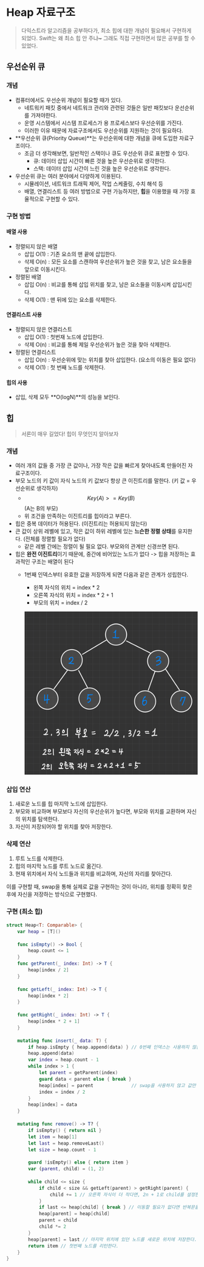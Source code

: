 # Heap 자료구조

> 다익스트라 알고리즘을 공부하다가, 최소 힙에 대한 개념이 필요해서 구현하게 되었다. Swift는 왜 최소 힙 안 주냐~~\~~~ 그래도 직접 구현하면서 많은 공부를 할 수 있었다.

## 우선순위 큐

### 개념

* 컴퓨터에서도 우선순위 개념이 필요할 때가 있다.
  * 네트워키 패킷 중에서 네트워크 관리와 관련된 것들은 일반 패킷보다 운선순위를 가져야한다.
  * 운영 시스템에서 시스템 프로세스가 용 프로세스보다 우선순위를 가진다.
  * 이러한 이유 때문에 자료구조에서도 우선순위를 지원하는 것이 필요하다.
* **우선순위 큐(Priority Queue)**는 우선순위에 대한 개념을 큐에 도입한 자료구조이다.
  * 조금 더 생각해보면, 일반적인 스택이나 큐도 우선순위 큐로 표현할 수 있다.
    * 큐: 데이터 삽입 시간이 빠른 것을 높은 우선순위로 생각한다.
    * 스택: 데이터 삽입 시간이 느린 것을 높은 우선순위로 생각한다.
* 우선순위 큐는 여러 분야에서 다양하게 이용된다.
  * 시뮬레이션, 네트워크 트래픽 제어, 작업 스케줄링, 수치 해석 등
  * 배열, 연결리스트 등 여러 방법으로 구현 가능하지만, **힙**을 이용했을 때 가장 효율적으로 구현할 수 있다.



### 구현 방법

#### 배열 사용

* 정렬되지 않은 배열
  * 삽입 O(1) : 기존 요소의 맨 끝에 삽입한다.&#x20;
  * 삭제 O(n) : 모든 요소를 스캔하여 우선순위가 높은 것을 찾고, 남은 요소들을 앞으로 이동시킨다.
* 정렬된 배열&#x20;
  * 삽입 O(n) : 비교를 통해 삽입 위치를 찾고, 남은 요소들을 이동시켜 삽입시킨다.
  * 삭제 O(1) : 맨 뒤에 있는 요소를 삭제한다.

#### 연결리스트 사용

* 정렬되지 않은 연결리스트
  * 삽입 O(1) : 첫번재 노드에 삽입한다.
  * 삭제 O(n) : 비교를 통해 제일 우선순위가 높은 것을 찾아 삭제한다.
* 정렬된 연결리스트
  * 삽입 O(n) : 우선순위에 맞는 위치를 찾아 삽입한다. (요소의 이동은 필요 없다)
  * 삭제 O(1) :  첫 번째 노드를 삭제한다.

#### 힙의 사용

* 삽입, 삭제 모두 **O(logN)**의 성능을 보인다.



## 힙

> 서론이 매우 길었다! 힙이 무엇인지 알아보자

### 개념

* 여러 개의 값들 중 가장 큰 값이나, 가장 작은 값을 빠르게 찾아내도록 만들어진 자료구조이다.
* 부모 노드의 키 값이 자식 노드의 키 값보다 항상 큰 이진트리를 말한다. (키 값 = 우선순위로 생각하자)
  * $$Key(A) >= Key(B)$$ (A는 B의 부모)
  * 위 조건을 만족하는 이진트리를 힙이라고 부른다.
* 힙은 중복 데이터가 허용된다. (이진트리는 허용되지 않는다)
* 큰 값이 상위 레벨에 있고, 작은 값이 하위 레벨에 있는 **느슨한 정렬 상태**를 유지한다. (전체를 정렬할 필요가 없다)
  * 같은 레벨 간에는 정렬이 될 필요 없다. 부모와의 관계만 신경쓰면 된다.
* 힙은 **완전 이진트리**이기 때문에, 중간에 비어있는 노드가 없다 -> 힙을 저장하는 효과적인 구조는 배열이 된다
  *   1번째 인덱스부터 유효한 값을 저장하게 되면 다음과 같은 관계가 성립한다.

      * 왼쪽 자식의 위치 = index \* 2
      * 오른쪽 자식의 위치 = index \* 2 + 1
      * 부모의 위치 = index / 2

      ![](<../.gitbook/assets/image (2).png>)

### 삽입 연산

1. 새로운 노드를 힙 마지막 노드에 삽입한다.
2. 부모와 비교하며 부모보다 자신의 우선순위가 높다면, 부모와 위치를 교환하며 자신의 위치를 탐색한다.
3. 자신이 저장되어야 할 위치를 찾아 저장한다.

### 삭제 연산

1. 루트 노드를 삭제한다.
2. 힙의 마지막 노드를 루트 노드로 옮긴다.
3. 현재 위치에서 자식 노드들과 위치를 비교하며, 자신의 자리를 찾아간다.

이를 구현할 때, swap을 통해 실제로 값을 구현하는 것이 아니라, 위치를 정확히 찾은 후에 자신을 저장하는 방식으로 구현했다.

### 구현 (최소 힙)

```swift
struct Heap<T: Comparable> {
    var heap = [T]()
    
    func isEmpty() -> Bool {
        heap.count <= 1
    }
    func getParent(_ index: Int) -> T {
        heap[index / 2]
    }
    
    func getLeft(_ index: Int) -> T {
        heap[index * 2]
    }
    
    func getRight(_ index: Int) -> T {
        heap[index * 2 + 1]
    }
    
    mutating func insert(_ data: T) {
        if heap.isEmpty { heap.append(data) } // 0번째 인덱스는 사용하지 않는다. (쓰레기 값)
        heap.append(data)
        var index = heap.count - 1
        while index > 1 {
            let parent = getParent(index)
            guard data < parent else { break }
            heap[index] = parent              // swap을 사용하지 않고 값만 저장한다.
            index = index / 2
        }
        heap[index] = data
    }
    
    mutating func remove() -> T? {
        if isEmpty() { return nil }
        let item = heap[1]
        let last = heap.removeLast()
        let size = heap.count - 1
        
        guard !isEmpty() else { return item }
        var (parent, child) = (1, 2)
        
        while child <= size {
            if child < size && getLeft(parent) > getRight(parent) {
                child += 1 // 오른쪽 자식이 더 작다면, 2n + 1로 child를 설정한다.
            }
            if last <= heap[child] { break } // 이동할 필요가 없다면 반복문을 종료한다.
            heap[parent] = heap[child]
            parent = child
            child *= 2
        }
        heap[parent] = last // 마지막 위치에 있던 노드를 새로운 위치에 저장한다.
        return item // 첫번째 노드를 리턴한다.
    }
}
```
